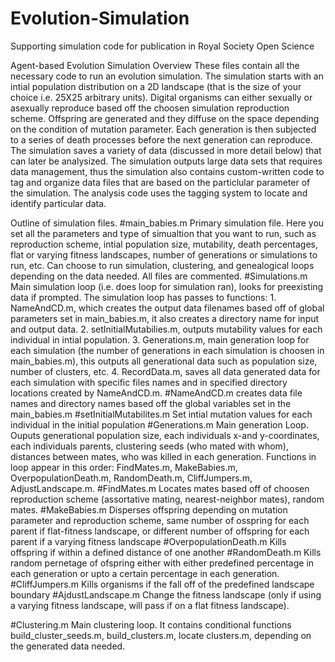 # Evolution-Simulation

Supporting simulation code for publication in Royal Society Open Science

Agent-based Evolution Simulation Overview
  These files contain all the necessary code to run an evolution simulation. The simulation starts with an intial population distribution on a 2D landscape (that is the size of your choice i.e. 25X25 arbitrary units). Digital organisms can either sexually or asexually reproduce based off the choosen simulation reproduction scheme. Offspring are generated and they diffuse on the space depending on the condition of mutation parameter. Each generation is then subjected to a series of death processes before the next generation can reproduce. The simulation saves a variety of data (discussed in more detail below) that can later be analysized. The simulation outputs large data sets that requires data management, thus the simulation also contains custom-written code to tag and organize data files that are based on the particlular parameter of the simulation. The analysis code uses the tagging system to locate and identify particular data. 

Outline of simulation files.
#main_babies.m
  Primary simulation file. Here you set all the parameters and type of simualtion that you want to run, such as reproduction scheme, intial population size, mutability, death percentages, flat or varying fitness landscapes, number of generations or simulations to run, etc. Can choose to run simulation, clustering, and genealogical loops depending on the data needed. All files are commented. 
#Simulations.m
  Main simulation loop (i.e. does loop for simulation ran), looks for preexisting data if prompted. The simulation loop has passes to functions: 1. NameAndCD.m, which creates the output data filenames based off of global parameters set in main_babies.m, it also creates a directory name for input and output data. 2. setInitialMutabilies.m, outputs mutability values for each individual in intial population. 3. Generations.m, main generation loop for each simulation (the number of generations in each simulation is choosen in main_babies.m), this outputs all generational data such as population size, number of clusters, etc. 4. RecordData.m, saves all data generated data for each simulation with specific files names and in specified directory locations created by NameAndCD.m.
#NameAndCD.m
  creates data file names and directory names based off the global variables set in the main_babies.m 
#setInitialMutabilites.m
  Set intial mutation values for each individual in the initial population
#Generations.m
  Main generation Loop. Ouputs generational population size, each individuals x-and y-coordinates, each individuals parents, clustering seeds (who mated with whom), distances between mates, who was killed in each generation.  Functions in loop appear in this order: FindMates.m, MakeBabies.m, OverpopulationDeath.m, RandomDeath.m, CliffJumpers.m, AdjustLandscape.m.
#FindMates.m
  Locates mates based off of choosen reproduction scheme (assortative mating, nearest-neighbor mates), random mates.
#MakeBabies.m
  Disperses offspring depending on mutation parameter and reproduction scheme, same number of osspring for each parent if flat-fitness landscape, or different number of offspring for each parent if a varying fitness landscape
#OverpopulationDeath.m
Kills offspring if within a defined distance of one another
#RandomDeath.m
Kills random pernetage of ofspring either with either predefined percentage in each generation or upto a certain   percentage in each generation.
#CliffJumpers.m
Kills organisms if the fall off of the predefined landscape boundary
#AjdustLandscape.m
Change the fitness landscape (only if using a varying fitness landscape, will pass if on a flat fitness landscape).
    
#Clustering.m
Main clustering loop. It contains conditional functions build_cluster_seeds.m, build_clusters.m, locate clusters.m, depending on the generated data needed.
  
